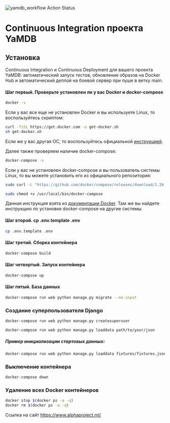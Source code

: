 ![yamdb_workflow Action Status](https://github.com/Ramonof/yamdb_final/workflows/yamdb%20workflow/badge.svg)
# Continuous Integration проекта YaMDB

## Установка
Continuous Integration и Continuous Deployment для вашего проекта YaMDB: автоматический запуск тестов, обновление образов на Docker Hub и автоматический деплой на боевой сервер при пуше в ветку main.
#### Шаг первый. Проверьте установлен ли у вас Docker и docker-compose

```bash
docker -v
```
Если у вас все еще не установлен Docker и вы используете Linux, то воспользуйтесь скриптом:
```bash
curl -fsSL https://get.docker.com -o get-docker.sh
sh get-docker.sh
```
Если же у вас другая ОС, то воспользуйтесь официальной [инструкцией](https://docs.docker.com/engine/install/).

Далее также проверяем наличие docker-compose:
```bash
docker-compose -v
```
Если у вас не установлен docker-compose и вы пользователь системы Linux, то вы можете установить его из официального репозитория:
```bash
sudo curl -L "https://github.com/docker/compose/releases/download/1.26.2/docker-compose-$(uname -s)-$(uname -m)" -o /usr/local/bin/docker-compose

sudo chmod +x /usr/local/bin/docker-compose
```
Данная инструкция взята из [документации Docker](https://docs.docker.com/engine/install/). Там же вы найдете инструкцию по установке docker-compose на другие системы.

#### Шаг второй. cp .env.template .env
```bash
cp .env.template .env
```
#### Шаг третий. Сборка контейнера
```bash
docker-compose build
```
#### Шаг четвертый. Запуск контейнера
```bash
docker-compose up
```
#### Шаг пятый. База данных
```bash
docker-compose run web python manage.py migrate --no-input
```

### Создание суперпользователя Django
```bash
docker-compose run web python manage.py createsuperuser
```

```bash
docker-compose run web python manage.py loaddata path/to/your/json
```
##### Пример инициализации стартовых данных:
```bash
docker-compose run web python manage.py loaddata fixtures/fixtures.json
```
### Выключение контейнера
```bash
docker-compose down
```
### Удаление всех Docker контейнеров
```bash
docker stop $(docker ps -a -q)
docker rm $(docker ps -a -q)
```
Ссылка на сайт https://www.alphaproject.ml/
